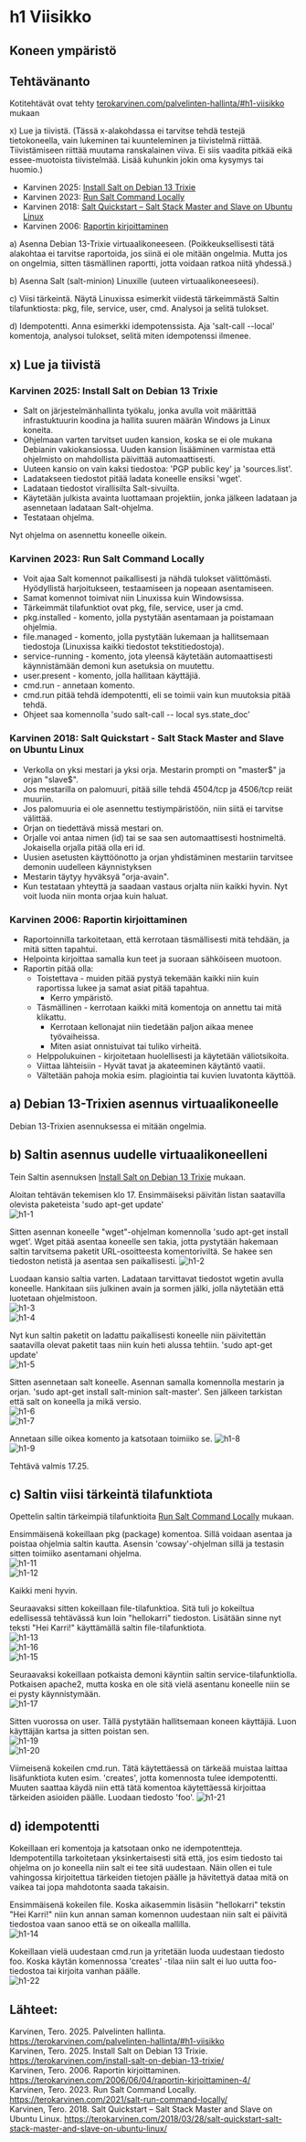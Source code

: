 # h1 Viisikko

## Koneen ympäristö

## Tehtävänanto

Kotitehtävät ovat tehty [terokarvinen.com/palvelinten-hallinta/#h1-viisikko](https://terokarvinen.com/palvelinten-hallinta/#h1-viisikko) mukaan

x) Lue ja tiivistä. (Tässä x-alakohdassa ei tarvitse tehdä testejä tietokoneella, vain lukeminen tai kuunteleminen ja tiivistelmä riittää. Tiivistämiseen riittää muutama ranskalainen viiva. Ei siis vaadita pitkää eikä essee-muotoista tiivistelmää. Lisää kuhunkin jokin oma kysymys tai huomio.)  

- Karvinen 2025: [Install Salt on Debian 13 Trixie](https://terokarvinen.com/install-salt-on-debian-13-trixie/)
- Karvinen 2023: [Run Salt Command Locally](https://terokarvinen.com/2021/salt-run-command-locally/)  
- Karvinen 2018: [Salt Quickstart – Salt Stack Master and Slave on Ubuntu Linux](https://terokarvinen.com/2018/03/28/salt-quickstart-salt-stack-master-and-slave-on-ubuntu-linux/)  
- Karvinen 2006: [Raportin kirjoittaminen](https://terokarvinen.com/2006/06/04/raportin-kirjoittaminen-4/)  

a) Asenna Debian 13-Trixie virtuaalikoneeseen. (Poikkeuksellisesti tätä alakohtaa ei tarvitse raportoida, jos siinä ei ole mitään ongelmia. Mutta jos on ongelmia, sitten täsmällinen raportti, jotta voidaan ratkoa niitä yhdessä.)  

b) Asenna Salt (salt-minion) Linuxille (uuteen virtuaalikoneeseesi).

c) Viisi tärkeintä. Näytä Linuxissa esimerkit viidestä tärkeimmästä Saltin tilafunktiosta: pkg, file, service, user, cmd. Analysoi ja selitä tulokset.

d) Idempotentti. Anna esimerkki idempotenssista. Aja 'salt-call --local' komentoja, analysoi tulokset, selitä miten idempotenssi ilmenee.

## x) Lue ja tiivistä

### Karvinen 2025: Install Salt on Debian 13 Trixie
- Salt on järjestelmänhallinta työkalu, jonka avulla voit määrittää infrastuktuurin koodina ja hallita suuren määrän Windows ja Linux koneita.
- Ohjelmaan varten tarvitset uuden kansion, koska se ei ole mukana Debianin vakiokansiossa. Uuden kansion lisääminen varmistaa että ohjelmisto on mahdollista päivittää automaattisesti.
- Uuteen kansio on vain kaksi tiedostoa: 'PGP public key' ja 'sources.list'.
- Ladatakseen tiedostot pitää ladata koneelle ensiksi 'wget'.
- Ladataan tiedostot virallisilta Salt-sivuilta.
- Käytetään julkista avainta luottamaan projektiin, jonka jälkeen ladataan ja asennetaan   ladataan Salt-ohjelma.
- Testataan ohjelma.

Nyt ohjelma on asennettu koneelle oikein.  

### Karvinen 2023: Run Salt Command Locally
- Voit ajaa Salt komennot paikallisesti ja nähdä tulokset välittömästi. Hyödyllistä harjoitukseen, testaamiseen ja nopeaan asentamiseen.
- Samat komennot toimivat niin Linuxissa kuin Windowsissa.
- Tärkeimmät tilafunktiot ovat pkg, file, service, user ja cmd.
- pkg.installed - komento, jolla pystytään asentamaan ja poistamaan ohjelmia.
- file.managed - komento, jolla pystytään lukemaan ja hallitsemaan tiedostoja (Linuxissa kaikki tiedostot tekstitiedostoja).
- service-running - komento, jota yleensä käytetään automaattisesti käynnistämään demoni kun asetuksia on muutettu.
- user.present - komento, jolla hallitaan käyttäjiä.
- cmd.run - annetaan komento.
- cmd.run pitää tehdä idempotentti, eli se toimii vain kun muutoksia pitää tehdä.
- Ohjeet saa komennolla 'sudo salt-call -- local sys.state_doc'

### Karvinen 2018: Salt Quickstart - Salt Stack Master and Slave on Ubuntu Linux
- Verkolla on yksi mestari ja yksi orja. Mestarin prompti on "master$" ja orjan "slave$".
- Jos mestarilla on palomuuri, pitää sille tehdä 4504/tcp ja 4506/tcp reiät muuriin.
- Jos palomuuria ei ole asennettu testiympäristöön, niin siitä ei tarvitse välittää.
- Orjan on tiedettävä missä mestari on.
- Orjalle voi antaa nimen (id) tai se saa sen automaattisesti hostnimeltä. Jokaisella orjalla pitää olla eri id.
- Uusien asetusten käyttöönotto ja orjan yhdistäminen mestariin tarvitsee demonin uudelleen käynnistyksen
- Mestarin täytyy hyväksyä "orja-avain".
- Kun testataan yhteyttä ja saadaan vastaus orjalta niin kaikki hyvin. Nyt voit luoda niin monta orjaa kuin haluat.

### Karvinen 2006: Raportin kirjoittaminen
- Raportoinnilla tarkoitetaan, että kerrotaan täsmällisesti mitä tehdään, ja mitä sitten tapahtui.
- Helpointa kirjoittaa samalla kun teet ja suoraan sähköiseen muotoon.
- Raportin pitää olla:
  - Toistettava - muiden pitää pystyä tekemään kaikki niin kuin raportissa lukee ja samat asiat pitää tapahtua.
    - Kerro ympäristö.
  - Täsmällinen - kerrotaan kaikki mitä komentoja on annettu tai mitä klikattu.
    - Kerrotaan kellonajat niin tiedetään paljon aikaa menee työvaiheissa.
    - Miten asiat onnistuivat tai tuliko virheitä.
  - Helppolukuinen - kirjoitetaan huolellisesti ja käytetään väliotsikoita.
  - Viittaa lähteisiin - Hyvät tavat ja akateeminen käytäntö vaatii.
  - Vältetään pahoja mokia esim. plagiointia tai kuvien luvatonta käyttöä.

## a) Debian 13-Trixien asennus virtuaalikoneelle

Debian 13-Trixien asennuksessa ei mitään ongelmia.

## b) Saltin asennus uudelle virtuaalikoneelleni

Tein Saltin asennuksen [Install Salt on Debian 13 Trixie](https://terokarvinen.com/install-salt-on-debian-13-trixie/) mukaan.  

Aloitan tehtävän tekemisen klo 17. Ensimmäiseksi päivitän listan saatavilla olevista paketeista 'sudo apt-get update'  
![h1-1](h1-1)  

Sitten asennan koneelle "wget"-ohjelman komennolla 'sudo apt-get install wget'. Wget pitää asentaa koneelle sen takia, jotta pystytään hakemaan saltin tarvitsema paketit URL-osoitteesta komentoriviltä. Se hakee sen tiedoston netistä ja asentaa sen paikallisesti.
![h1-2](h1-2)  

Luodaan kansio saltia varten. Ladataan tarvittavat tiedostot wgetin avulla koneelle. Hankitaan siis julkinen avain ja sormen jälki, jolla näytetään että luotetaan ohjelmistoon.  
![h1-3](h1-3)  
![h1-4](h1-4)  

Nyt kun saltin paketit on ladattu paikallisesti koneelle niin päivitettän saatavilla olevat paketit taas niin kuin heti alussa tehtiin. 'sudo apt-get update'  
![h1-5](h1-5)  

Sitten asennetaan salt koneelle. Asennan samalla komennolla mestarin ja orjan. 'sudo apt-get install salt-minion salt-master'. Sen jälkeen tarkistan että salt on koneella ja mikä versio.  
![h1-6](h1-6)  
![h1-7](h1-7)  

Annetaan sille oikea komento ja katsotaan toimiiko se. 
![h1-8](h1-8)  
![h1-9](h1-9)  

Tehtävä valmis 17.25.  

## c) Saltin viisi tärkeintä tilafunktiota

Opettelin saltin tärkeimpiä tilafunktioita [Run Salt Command Locally](https://terokarvinen.com/2021/salt-run-command-locally/) mukaan.  

Ensimmäisenä kokeillaan pkg (package) komentoa. Sillä voidaan asentaa ja poistaa ohjelmia saltin kautta. Asensin 'cowsay'-ohjelman sillä ja testasin sitten toimiiko asentamani ohjelma.  
![h1-11](h1-11)  
![h1-12](h1-12)  

Kaikki meni hyvin.  

Seuraavaksi sitten kokeillaan file-tilafunktioa. Sitä tuli jo kokeiltua edellisessä tehtävässä kun loin "hellokarri" tiedoston. Lisätään sinne nyt teksti "Hei Karri!" käyttämällä saltin file-tilafunktiota.  
![h1-13](h1-13)  
![h1-16](h1-16)  
![h1-15](h1-15)  

Seuraavaksi kokeillaan potkaista demoni käyntiin saltin service-tilafunktiolla. Potkaisen apache2, mutta koska en ole sitä vielä asentanu koneelle niin se ei pysty käynnistymään.  
![h1-17](h1-17)  

Sitten vuorossa on user. Tällä pystytään hallitsemaan koneen käyttäjiä. Luon käyttäjän kartsa ja sitten poistan sen.  
![h1-19](h1-19)  
![h1-20](h1-20)  

Viimeisenä kokeilen cmd.run. Tätä käytettäessä on tärkeää muistaa laittaa lisäfunktiota kuten esim. 'creates', jotta komennosta tulee idempotentti. Muuten saattaa käydä niin että tätä komentoa käytettäessä kirjoittaa tärkeiden asioiden päälle. Luodaan tiedosto 'foo'.
![h1-21](h1-21)  

## d) idempotentti

Kokeillaan eri komentoja ja katsotaan onko ne idempotentteja. Idempotentilla tarkoitetaan yksinkertaisesti sitä että, jos esim tiedosto tai ohjelma on jo koneella niin salt ei tee sitä uudestaan. Näin ollen ei tule vahingossa kirjoitettua tärkeiden tietojen päälle ja hävitettyä dataa mitä on vaikea tai jopa mahdotonta saada takaisin.  

Ensimmäisenä kokeilen file. Koska aikasemmin lisäsiin "hellokarri" tekstin "Hei Karri!" niin kun annan saman komennon uudestaan niin salt ei päivitä tiedostoa vaan sanoo että se on oikealla mallilla.  
![h1-14](h1-14)  

Kokeillaan vielä uudestaan cmd.run ja yritetään luoda uudestaan tiedosto foo. Koska käytän komennossa 'creates' -tilaa niin salt ei luo uutta foo-tiedostoa tai kirjoita vanhan päälle.  
![h1-22](h1-22)  

## Lähteet:

Karvinen, Tero. 2025. Palvelinten hallinta. https://terokarvinen.com/palvelinten-hallinta/#h1-viisikko  
Karvinen, Tero. 2025. Install Salt on Debian 13 Trixie. https://terokarvinen.com/install-salt-on-debian-13-trixie/      
Karvinen, Tero. 2006. Raportin kirjoittaminen. https://terokarvinen.com/2006/06/04/raportin-kirjoittaminen-4/  
Karvinen, Tero. 2023. Run Salt Command Locally. https://terokarvinen.com/2021/salt-run-command-locally/    
Karvinen, Tero. 2018. Salt Quickstart – Salt Stack Master and Slave on Ubuntu Linux. https://terokarvinen.com/2018/03/28/salt-quickstart-salt-stack-master-and-slave-on-ubuntu-linux/  
